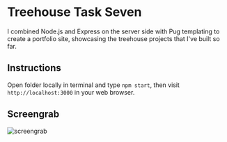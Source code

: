 # Treehouse Task Seven

I combined Node.js and Express on the server side with Pug templating to create a portfolio site, showcasing the treehouse projects that I've built so far.

## Instructions

Open folder locally in terminal and type `npm start`, then visit `http://localhost:3000` in your web browser.

## Screengrab

![screengrab](https://repository-images.githubusercontent.com/160225919/4055f200-7295-11eb-8c16-fef9b11d39fb)
